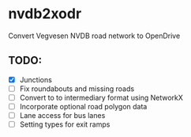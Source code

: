 # nvdb2xodr
Convert Vegvesen NVDB road network to OpenDrive

## TODO:
- [x] Junctions
- [ ] Fix roundabouts and missing roads
- [ ] Convert to to intermediary format using NetworkX
- [ ] Incorporate optional road polygon data
- [ ] Lane access for bus lanes
- [ ] Setting types for exit ramps